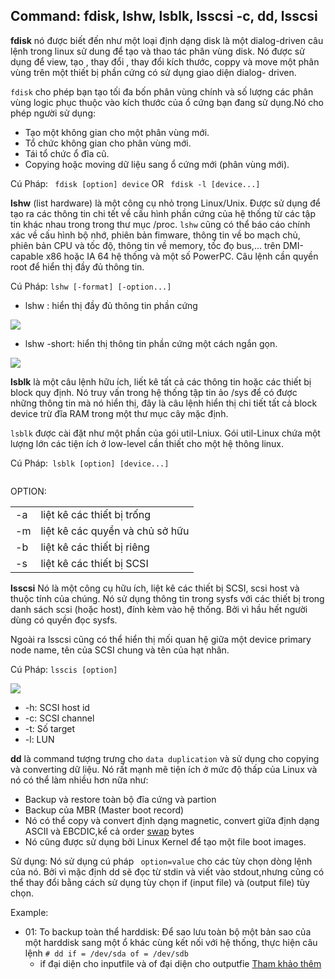 ## Command: fdisk, lshw, lsblk, lsscsi -c, dd, lsscsi

**fdisk** nó được biết đến như một loại định dạng disk là một dialog-driven câu lệnh trong linux sử dung để tạo và thao tác phân vùng disk. Nó được sử dụng để view, tạo , thay đổi , thay đổi kích thước, coppy và move một phân vùng trên một thiết bị phần cứng có sử dụng giao diện dialog- driven.

`fdisk` cho phép bạn tạo tối đa bốn phân vùng chính và số lượng các phân vùng logic phục thuộc vào kích thước của ổ cứng bạn đang sử dụng.Nó cho phép người sử dụng:
- Tạo một không gian cho một phân vùng mới.
- Tổ chức không gian cho phân vùng mới.
- Tái tổ chức ổ đĩa cũ.
- Copying hoặc moving dữ liệu sang ổ cứng mới (phân vùng mới).

Cú Pháp: ` fdisk [option] device` OR ` fdisk -l [device...]`

**lshw** (list hardware) là một công cụ nhỏ trong Linux/Unix. Được sử dụng để tạo ra các thông tin chi tết về cấu hình phần cứng của hệ thống từ các tập tin khác nhau trong trong thư mục /proc. `lshw` cũng có thể báo cáo chính xác về cấu hình bộ nhớ, phiên bản fimware, thông tin về bo mạch chủ, phiên bản CPU và tốc độ, thông tin về memory, tốc đọ bus,... trên DMI-capable x86 hoặc IA 64 hệ thống và một số PowerPC. Câu lệnh cần quyền root để hiển thị đầy đủ thông tin.

Cú Pháp: `lshw [-format] [-option...]`

- lshw : hiển thị đầy đủ thông tin phần cứng

<img src="https://i.imgur.com/TJaDkMf.jpg">

- lshw -short: hiển thị thông tin phần cứng một cách ngắn gọn.

<img src="https://i.imgur.com/4y5Plq7.jpg">

**lsblk** là một câu lệnh hữu ích, liết kê tất cả các thông tin hoặc các thiết bị block quy định. Nó truy vấn trong hệ thống tập tin ảo /sys để có được những thông tin mà nó hiển thị, đây là câu lệnh hiển thị chi tiết tất cả  block device trừ đĩa RAM trong  một thư mục cây mặc định.

`lsblk` được cài đặt như một phần của gói util-Lniux. Gói util-Linux chứa một lượng lớn các tiện ích ở low-level cần thiết cho một hệ thông linux.

Cú Pháp:` lsblk [option] [device...]`

<img srsc="https://i.imgur.com/y6d1rZo.jpg">

OPTION:

|   |   |
|---|---|
|-a| liệt kê các thiết bị trống|
|-m| liệt kê các quyền và chủ sở hữu|
|-b| liệt kê các thiết bị riêng|
|-s | liệt kê các thiết bị SCSI|

**lsscsi** Nó là một công cụ hữu ích, liệt kê các thiết bị SCSI, scsi host và thuộc tính của chúng. Nó sử dụng thông tin trong sysfs với các thiết bị trong danh sách scsi (hoặc host), đính kèm vào hệ thống. Bởi vì hầu hết người dùng có quyền đọc sysfs.

Ngoài ra lsscsi cũng có thể hiển thị mối quan hệ giữa một device primary node name, tên của SCSI chung và tên của hạt nhân.

Cú Pháp: `lsscis [option]`

<img src="https://i.imgur.com/zuuqtpW.jpg">

- -h: SCSI host id
- -c: SCSI channel
- -t: Số target
- -l: LUN

**dd** là command tượng trưng cho `data duplication` và sử dụng cho copying và converting dữ liệu. Nó rất mạnh mẽ tiện ích ở mức độ thấp của Linux và nó có thể làm nhiều hơn nữa như:
- Backup và restore toàn bộ đĩa cứng và partion
- Backup của MBR (Master boot record)
- Nó có thể copy và convert định dạng magnetic, convert giữa định dạng ASCII và EBCDIC,kể cả order [swap](https://github.com/utnguyen153s2/Linux_Basic/blob/master/swap.md) bytes 
- Nó cũng được sử dụng bởi Linux Kernel để tạo một file boot images.

Sử dụng: Nó sử dụng cú pháp ` option=value` cho các tùy chọn dòng lệnh của nó. Bởi vì mặc định dd sẽ đọc từ stdin và viết vào stdout,nhưng cũng có thể thay đổi bằng cách sử dụng tùy chọn if (input file) và (output file) tùy chọn.

Example:
- 01: To backup toàn thể harddisk: Để sao lưu toàn bộ một bản sao của một harddisk sang một ổ khác cùng kết nối với hệ thống, thực hiện câu lệnh
`# dd if = /dev/sda of = /dev/sdb`
  - if đại diện cho inputfile và of đại diện cho outputfie
[Tham khảo thêm](https://www.geeksforgeeks.org/dd-command-linux/)
